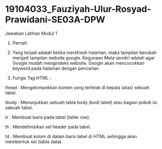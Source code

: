 # 19104033_Fauziyah-Ulur-Rosyad-Prawidani-SE03A-DPW

Jawaban Latihan Modul 1

1. Pernah

2. Yang terjadi adalah ketika merefresh halaman, maka tampilan berubah menjadi tampilan website google. Kegunaan Meta sendiri adalah agar Google mudah mengindeks website. Google akan mencocokkan keyword pada halaman dengan pencarian.


3. Fungsi Tag HTML :

thead : Mengelompokkan konten yang terletak di kepala (atas) sebuah tabel.

tbody : Menunjukkan sebuah table body (bodi tabel) atau bagian pokok isi sebuah tabel.

tr : Membuat baris pada tabel (table row).

th : Mendefinisikan sel header pada tabel.

td : Membuat kolom di dalam baris tabel di HTML sehingga akan membentuk sel (table data).
